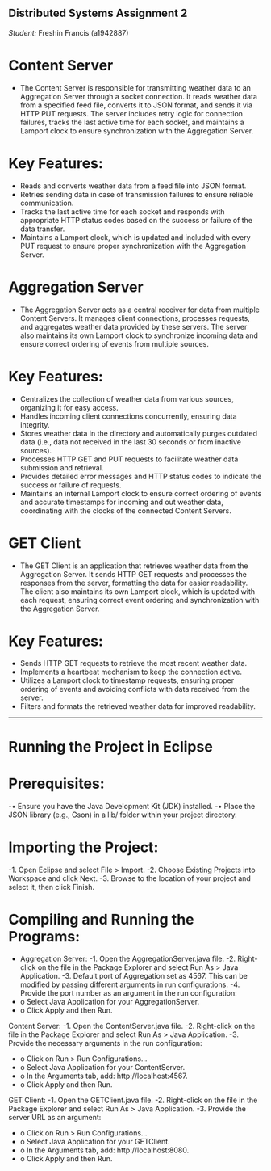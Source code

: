 ## Distributed Systems Assignment 2
*Student:* Freshin Francis (a1942887)

# Content Server
- The Content Server is responsible for transmitting weather data to an Aggregation Server through a socket connection. It reads weather data from a specified feed file, converts it to JSON format, and sends it via HTTP PUT requests. The server includes retry logic for connection failures, tracks the last active time for each socket, and maintains a Lamport clock to ensure synchronization with the Aggregation Server.

# Key Features:
- Reads and converts weather data from a feed file into JSON format.
- Retries sending data in case of transmission failures to ensure reliable communication.
- Tracks the last active time for each socket and responds with appropriate HTTP status codes based on the success or failure of the data transfer.
- Maintains a Lamport clock, which is updated and included with every PUT request to ensure proper synchronization with the Aggregation Server.


# Aggregation Server
- The Aggregation Server acts as a central receiver for data from multiple Content Servers. It manages client connections, processes requests, and aggregates weather data provided by these servers. The server also maintains its own Lamport clock to synchronize incoming data and ensure correct ordering of events from multiple sources.

# Key Features:
- Centralizes the collection of weather data from various sources, organizing it for easy access.
- Handles incoming client connections concurrently, ensuring data integrity.
- Stores weather data in the directory and automatically purges outdated data (i.e., data not received in the last 30 seconds or from inactive sources).
- Processes HTTP GET and PUT requests to facilitate weather data submission and retrieval.
- Provides detailed error messages and HTTP status codes to indicate the success or failure of requests.
- Maintains an internal Lamport clock to ensure correct ordering of events and accurate timestamps for incoming and out weather data, coordinating with the clocks of the connected Content Servers.


# GET Client
- The GET Client is an application that retrieves weather data from the Aggregation Server. It sends HTTP GET requests and processes the responses from the server, formatting the data for easier readability. The client also maintains its own Lamport clock, which is updated with each request, ensuring correct event ordering and synchronization with the Aggregation Server.

# Key Features:
- Sends HTTP GET requests to retrieve the most recent weather data.
- Implements a heartbeat mechanism to keep the connection active.
- Utilizes a Lamport clock to timestamp requests, ensuring proper ordering of events and avoiding conflicts with data received from the server.
- Filters and formats the retrieved weather data for improved readability.

------------------------------------------------------------------------------------------------------------------------------------------------

# Running the Project in Eclipse
# Prerequisites:
-•	Ensure you have the Java Development Kit (JDK) installed.
-•	Place the JSON library (e.g., Gson) in a lib/ folder within your project directory.

# Importing the Project:
-1.	Open Eclipse and select File > Import.
-2.	Choose Existing Projects into Workspace and click Next.
-3.	Browse to the location of your project and select it, then click Finish.
   
# Compiling and Running the Programs:
- Aggregation Server:
-1.	Open the AggregationServer.java file.
-2.	Right-click on the file in the Package Explorer and select Run As > Java Application.
-3.	Default port of Aggregation set as 4567. This can be modified by passing different arguments in run configurations.
-4.	Provide the port number as an argument in the run configuration:
-    o	Select Java Application for your AggregationServer.
-    o	Click Apply and then Run.

Content Server:
-1.	Open the ContentServer.java file.
-2.	Right-click on the file in the Package Explorer and select Run As > Java Application.
-3.	Provide the necessary arguments in the run configuration:
-    o	Click on Run > Run Configurations...
-    o	Select Java Application for your ContentServer.
-    o	In the Arguments tab, add: http://localhost:4567.
-    o	Click Apply and then Run.

GET Client:
-1.	Open the GETClient.java file.
-2.	Right-click on the file in the Package Explorer and select Run As > Java Application.
-3.	Provide the server URL as an argument:
-    o	Click on Run > Run Configurations...
-    o	Select Java Application for your GETClient.
-    o	In the Arguments tab, add: http://localhost:8080.
-    o	Click Apply and then Run.

